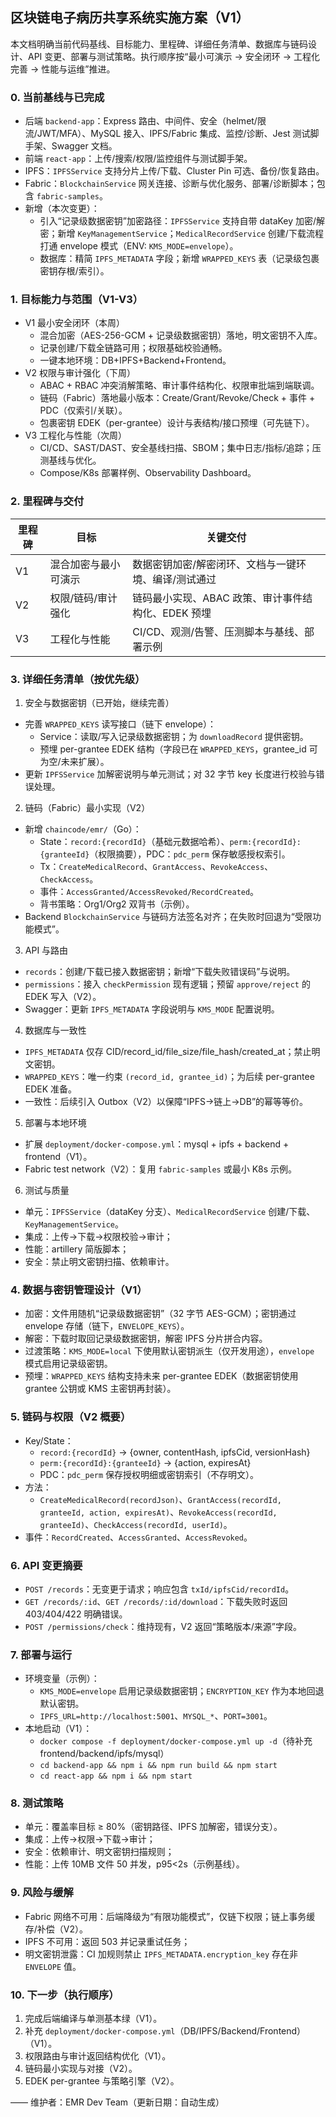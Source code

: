## 区块链电子病历共享系统实施方案（V1）

本文档明确当前代码基线、目标能力、里程碑、详细任务清单、数据库与链码设计、API 变更、部署与测试策略。执行顺序按“最小可演示 → 安全闭环 → 工程化完善 → 性能与运维”推进。

### 0. 当前基线与已完成

- 后端
  `backend-app`：Express 路由、中间件、安全（helmet/限流/JWT/MFA）、MySQL 接入、IPFS/Fabric 集成、监控/诊断、Jest 测试脚手架、Swagger 文档。
- 前端 `react-app`：上传/搜索/权限/监控组件与测试脚手架。
- IPFS：`IPFSService` 支持分片上传/下载、Cluster Pin 可选、备份/恢复路由。
- Fabric：`BlockchainService` 网关连接、诊断与优化服务、部署/诊断脚本；包含
  `fabric-samples`。
- 新增（本次变更）：
  - 引入“记录级数据密钥”加密路径：`IPFSService` 支持自带 dataKey 加密/解密；新增
    `KeyManagementService`；`MedicalRecordService`
    创建/下载流程打通 envelope 模式（ENV: `KMS_MODE=envelope`）。
  - 数据库：精简 `IPFS_METADATA` 字段；新增 `WRAPPED_KEYS`
    表（记录级包裹密钥存根/索引）。

### 1. 目标能力与范围（V1-V3）

- V1 最小安全闭环（本周）
  - 混合加密（AES-256-GCM + 记录级数据密钥）落地，明文密钥不入库。
  - 记录创建/下载全链路可用；权限基础校验通畅。
  - 一键本地环境：DB+IPFS+Backend+Frontend。
- V2 权限与审计强化（下周）
  - ABAC + RBAC 冲突消解策略、审计事件结构化、权限审批端到端联调。
  - 链码（Fabric）落地最小版本：Create/Grant/Revoke/Check + 事件 +
    PDC（仅索引/关联）。
  - 包裹密钥 EDEK（per-grantee）设计与表结构/接口预埋（可先链下）。
- V3 工程化与性能（次周）
  - CI/CD、SAST/DAST、安全基线扫描、SBOM；集中日志/指标/追踪；压测基线与优化。
  - Compose/K8s 部署样例、Observability Dashboard。

### 2. 里程碑与交付

| 里程碑 | 目标                 | 关键交付                                             |
| ------ | -------------------- | ---------------------------------------------------- |
| V1     | 混合加密与最小可演示 | 数据密钥加密/解密闭环、文档与一键环境、编译/测试通过 |
| V2     | 权限/链码/审计强化   | 链码最小实现、ABAC 政策、审计事件结构化、EDEK 预埋   |
| V3     | 工程化与性能         | CI/CD、观测/告警、压测脚本与基线、部署示例           |

### 3. 详细任务清单（按优先级）

1. 安全与数据密钥（已开始，继续完善）

- 完善 `WRAPPED_KEYS` 读写接口（链下 envelope）：
  - Service：读取/写入记录级数据密钥；为 `downloadRecord` 提供密钥。
  - 预埋 per-grantee EDEK 结构（字段已在
    `WRAPPED_KEYS`，grantee_id 可为空/未来扩展）。
- 更新 `IPFSService`
  加解密说明与单元测试；对 32 字节 key 长度进行校验与错误处理。

2. 链码（Fabric）最小实现（V2）

- 新增 `chaincode/emr/`（Go）：
  - State：`record:{recordId}`（基础元数据哈希）、`perm:{recordId}:{granteeId}`（权限摘要），PDC：`pdc_perm`
    保存敏感授权索引。
  - Tx：`CreateMedicalRecord`、`GrantAccess`、`RevokeAccess`、`CheckAccess`。
  - 事件：`AccessGranted/AccessRevoked/RecordCreated`。
  - 背书策略：Org1/Org2 双背书（示例）。
- Backend `BlockchainService` 与链码方法签名对齐；在失败时回退为“受限功能模式”。

3. API 与路由

- `records`：创建/下载已接入数据密钥；新增“下载失败错误码”与说明。
- `permissions`：接入 `checkPermission` 现有逻辑；预留 `approve/reject`
  的 EDEK 写入（V2）。
- Swagger：更新 `IPFS_METADATA` 字段说明与 `KMS_MODE` 配置说明。

4. 数据库与一致性

- `IPFS_METADATA`
  仅存 CID/record_id/file_size/file_hash/created_at；禁止明文密钥。
- `WRAPPED_KEYS`：唯一约束 `(record_id, grantee_id)`；为后续 per-grantee
  EDEK 准备。
- 一致性：后续引入 Outbox（V2）以保障“IPFS→链上→DB”的幂等等价。

5. 部署与本地环境

- 扩展 `deployment/docker-compose.yml`：mysql + ipfs + backend +
  frontend（V1）。
- Fabric test network（V2）：复用 `fabric-samples` 或最小 K8s 示例。

6. 测试与质量

- 单元：`IPFSService`（dataKey 分支）、`MedicalRecordService`
  创建/下载、`KeyManagementService`。
- 集成：上传→下载→权限校验→审计；
- 性能：artillery 简版脚本；
- 安全：禁止明文密钥扫描、依赖审计。

### 4. 数据与密钥管理设计（V1）

- 加密：文件用随机“记录级数据密钥”（32 字节 AES-GCM）；密钥通过 envelope 存储（链下，`ENVELOPE_KEYS`）。
- 解密：下载时取回记录级数据密钥，解密 IPFS 分片拼合内容。
- 过渡策略：`KMS_MODE=local` 下使用默认密钥派生（仅开发用途），`envelope`
  模式启用记录级密钥。
- 预埋：`WRAPPED_KEYS` 结构支持未来 per-grantee
  EDEK（数据密钥使用 grantee 公钥或 KMS 主密钥再封装）。

### 5. 链码与权限（V2 概要）

- Key/State：
  - `record:{recordId}` → {owner, contentHash, ipfsCid, versionHash}
  - `perm:{recordId}:{granteeId}` → {action, expiresAt}
  - PDC：`pdc_perm` 保存授权明细或密钥索引（不存明文）。
- 方法：
  - `CreateMedicalRecord(recordJson)`、`GrantAccess(recordId, granteeId, action, expiresAt)`、`RevokeAccess(recordId, granteeId)`、`CheckAccess(recordId, userId)`。
- 事件：`RecordCreated`、`AccessGranted`、`AccessRevoked`。

### 6. API 变更摘要

- `POST /records`：无变更于请求；响应包含 `txId/ipfsCid/recordId`。
- `GET /records/:id`、`GET /records/:id/download`：下载失败时返回 403/404/422 明确错误。
- `POST /permissions/check`：维持现有，V2 返回“策略版本/来源”字段。

### 7. 部署与运行

- 环境变量（示例）：
  - `KMS_MODE=envelope` 启用记录级数据密钥；`ENCRYPTION_KEY`
    作为本地回退默认密钥。
  - `IPFS_URL=http://localhost:5001`、`MYSQL_*`、`PORT=3001`。
- 本地启动（V1）：
  - `docker compose -f deployment/docker-compose.yml up -d`（待补充 frontend/backend/ipfs/mysql）
  - `cd backend-app && npm i && npm run build && npm start`
  - `cd react-app && npm i && npm start`

### 8. 测试策略

- 单元：覆盖率目标 ≥ 80%（密钥路径、IPFS 加解密，错误分支）。
- 集成：上传→权限→下载→审计；
- 安全：依赖审计、明文密钥扫描规则；
- 性能：上传 10MB 文件 50 并发，p95<2s（示例基线）。

### 9. 风险与缓解

- Fabric 网络不可用：后端降级为“有限功能模式”，仅链下权限；链上事务缓存/补偿（V2）。
- IPFS 不可用：返回 503 并记录重试任务；
- 明文密钥泄露：CI 加规则禁止 `IPFS_METADATA.encryption_key` 存在非 `ENVELOPE`
  值。

### 10. 下一步（执行顺序）

1. 完成后端编译与单测基本绿（V1）。
2. 补充 `deployment/docker-compose.yml`（DB/IPFS/Backend/Frontend）（V1）。
3. 权限路由与审计返回结构优化（V1）。
4. 链码最小实现与对接（V2）。
5. EDEK per-grantee 与策略引擎（V2）。

—— 维护者：EMR Dev Team（更新日期：自动生成）
